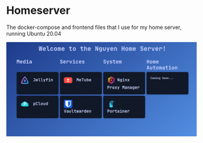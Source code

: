 # Homeserver

The docker-compose and frontend files that I use for my home server, running Ubuntu 20.04

![homepage](./readme-img/home.png)
